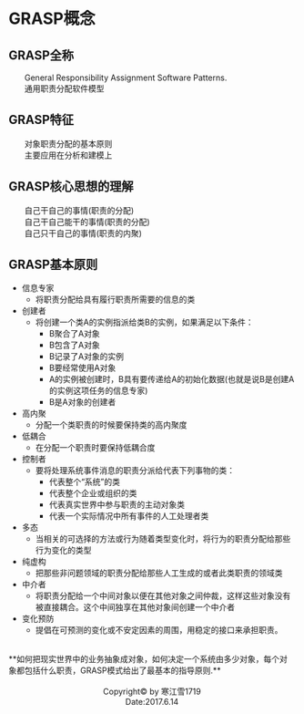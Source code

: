 # GRASP概念
## GRASP全称
&emsp;&emsp;General Responsibility Assignment Software Patterns.<br>
&emsp;&emsp;通用职责分配软件模型<br>

## GRASP特征
&emsp;&emsp;对象职责分配的基本原则<br>
&emsp;&emsp;主要应用在分析和建模上<br>
## GRASP核心思想的理解
&emsp;&emsp;自己干自己的事情(职责的分配)<br>
&emsp;&emsp;自己干自己能干的事情(职责的分配)<br>
&emsp;&emsp;自己只干自己的事情(职责的内聚)<br>
## GRASP基本原则
* 信息专家
    * 将职责分配给具有履行职责所需要的信息的类
* 创建者
    * 将创建一个类A的实例指派给类B的实例，如果满足以下条件：
        * B聚合了A对象
        * B包含了A对象
        * B记录了A对象的实例
        * B要经常使用A对象
        * A的实例被创建时，B具有要传递给A的初始化数据(也就是说B是创建A的实例这项任务的信息专家)
        * B是A对象的创建者
* 高内聚
    * 分配一个类职责的时候要保持类的高内聚度
* 低耦合
    * 在分配一个职责时要保持低耦合度
* 控制者
    * 要将处理系统事件消息的职责分派给代表下列事物的类：
        * 代表整个“系统”的类
        * 代表整个企业或组织的类
        * 代表真实世界中参与职责的主动对象类
        * 代表一个实际情况中所有事件的人工处理者类
* 多态
    * 当相关的可选择的方法或行为随着类型变化时，将行为的职责分配给那些行为变化的类型
* 纯虚构
    * 把那些非问题领域的职责分配给那些人工生成的或者此类职责的领域类
* 中介者
    * 将职责分配给一个中间对象以便在其他对象之间仲裁，这样这些对象没有被直接耦合。这个中间独享在其他对象间创建一个中介者
* 变化预防<br>
    * 提倡在可预测的变化或不安定因素的周围，用稳定的接口来承担职责。
<br>
**如何把现实世界中的业务抽象成对象，如何决定一个系统由多少对象，每个对象都包括什么职责，GRASP模式给出了最基本的指导原则.**<br>
<br>
<center>
Copyright&copy; by 寒江雪1719<br>
Date:2017.6.14<be>
</center>
